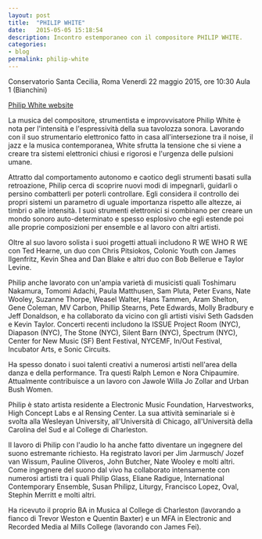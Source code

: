 ```yaml
---
layout: post
title:  "PHILIP WHITE"
date:   2015-05-05 15:18:54
description: Incontro estemporaneo con il compositore PHILIP WHITE.
categories:
- blog
permalink: philip-white
---
```


Conservatorio Santa Cecilia, Roma
Venerdì 22 maggio 2015, ore 10:30 Aula 1 (Bianchini)

[Philip White website](http://prwhite.net)


La musica del compositore, strumentista e improvvisatore Philip White è
nota per l'intensità e  l'espressività  della  sua  tavolozza  sonora.
Lavorando  con  il  suo   strumentario   elettronico   fatto   in   casa
all'intersezione tra il noise, il jazz e la musica contemporanea,  White
sfrutta la tensione che si viene a creare tra sistemi elettronici chiusi
e rigorosi e l'urgenza delle pulsioni umane.

Attratto dal comportamento autonomo e  caotico  degli  strumenti  basati
sulla retroazione, Philip cerca di scoprire nuovi  modi  di  impegnarli,
guidarli o persino combatterli per poterli controllare.  Egli  considera
il controllo dei  propri  sistemi  un  parametro  di  uguale  importanza
rispetto alle altezze, ai timbri o alle  intensità.  I  suoi  strumenti
elettronici si combinano per creare un mondo sonoro  auto-determinato  e
spesso esplosivo che egli estende  poi  alle  proprie  composizioni  per
ensemble e al lavoro con altri artisti.

Oltre al suo lavoro solista i suoi progetti attuali includono R WE WHO R
WE con Ted Hearne, un duo con Chris Pitsiokos, Colonic Youth  con  James
Ilgenfritz, Kevin Shea and Dan Blake e altri  duo  con  Bob  Bellerue  e
Taylor Levine.

Philip anche lavorato con un'ampia varietà di musicisti quali Toshimaru
Nakamura, Tomomi Adachi, Paula Matthusen, Sam Pluta, Peter  Evans,  Nate
Wooley, Suzanne Thorpe, Weasel Walter, Hans Tammen, Aram  Shelton,  Gene
Coleman, MV Carbon, Phillip Stearns, Pete Edwards, Molly Bradbury e Jeff
Donaldson, e ha collaborato  da  vicino  con  gli  artisti  visivi  Seth
Gadsden e Kevin Taylor. Concerti recenti includono la ISSUE Project Room
(NYC), Diapason (NYC), The Stone  (NYC),  Silent  Barn  (NYC),  Spectrum
(NYC), Center for New Music (SF) Bent Festival, NYCEMF, In/Out Festival,
Incubator Arts, e Sonic Circuits.

Ha spesso donato i suoi talenti creativi a  numerosi  artisti  nell'area
della  danza  e  della  performance.  Tra  questi  Ralph  Lemon  e  Nora
Chipaumire. Attualmente contribuisce a un lavoro  con  Jawole  Willa  Jo
Zollar and Urban Bush Women.

Philip  è  stato  artista  residente  a  Electronic  Music  Foundation,
Harvestworks, High Concept Labs e al Rensing Center.  La  sua  attività
seminariale si è svolta alla Wesleyan  University,  all'Università  di
Chicago,  all'Università  della  Carolina  del  Sud  e  al  College  di
Charleston.

Il lavoro di Philip con l'audio lo ha anche fatto diventare un ingegnere
del suono estremante richiesto. Ha registrato lavori per  Jim  Jarmusch/
Jozef van Wissum, Pauline Oliveros, John Butcher, Nate  Wooley  e  molti
altri. Come ingegnere del suono dal vivo ha collaborato intensamente con
numerosi artisti tra i quali Philip Glass, Eliane Radigue, International
Contemporary Ensemble, Susan Philipz, Liturgy,  Francisco  Lopez,  Oval,
Stephin Merritt e molti altri.

Ha ricevuto il proprio BA in Musica al College di Charleston  (lavorando
a fianco di Trevor Weston e Quentin Baxter) e un MFA in  Electronic  and
Recorded Media al Mills College (lavorando con James Fei).
